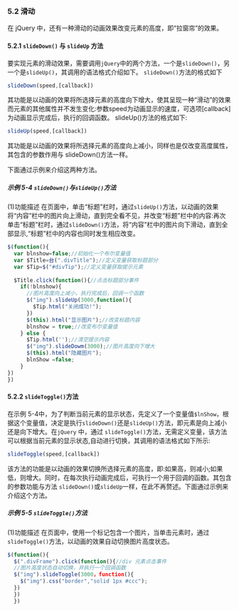 

### 5.2 滑动&#x20;

在 jQuery 中，还有一种滑动的动画效果改变元素的高度，即“拉窗帘”的效果。&#x20;

#### 5.2.1 `slideDown()` 与 `slideUp` 方法&#x20;

要实现元素的滑动效果，需要调用`jQuery`中的两个方法，一个是`slideDown()`，另一个是`slideUp()`，其调用的语法格式介绍如下。 `slideDown()`方法的格式如下

```javascript
slideDown(speed,[callback])
```

&#x20;其功能是以动画的效果将所选择元素的高度向下增大，使其呈现一种“滑动”的效果而元素的其他属性并不发生变化:参数speed为动画显示的速度，可选项[callback]为动画显示完成后，执行的回调函数。
slideUp()方法的格式如下:

```javascript
slideUp(speed,[callback])
```

其功能是以动画的效果将所选择元素的高度向上减小，同样也是仅改变高度属性，其包含的参数作用与 slideDown()方法一样。&#x20;

下面通过示例来介绍这两种方法。&#x20;

##### 示例 5-4 `slideDown()`与`slideUp()`方法

(1)功能描述 在页面中，单击“标题”栏时，通过`slideUp()`方法，以动画的效果将“内容”栏中的图片向上滑动，直到完全看不见，并改变“标题”栏中的内容:再次单击“标题”栏时，通过`slideDown()`方法，将“内容”栏中的图片向下滑动，直到全部显示,“标题”栏中的内容也同时发生相应改变。

```javascript
$(function(){
  var blnshow=false;//初始化一个布尔变量值
  var $Title=台(".divTitle");//定义变量获取标题部分
  var $Tip=$("#divTip");//定义变量获取提示元素
  
  $Title.click(function(){//点击标题部分事件
    if(!blnshow){
      //图片高度向上减小，执行完成后，回调一个函数
      $("img").slideUp(3000,function(){
        $Tip.html("关闭成功!");
      })
      $(this).html("显示图片");//改变标题内容
      blnshow = true;//改变布尔变量值
    } else {
      $Tip.html('');//清空提示内容
      $("img").slideDowm(3000);//图片高度向下增大
      $(this).html("隐藏图片");
      blnShow =false;
    }
})
})

```

#### 5.2.2 `slideToggle()`方法


在示例 5-4中，为了判断当前元素的显示状态，先定义了一个变量值`$lnShow`，根据这个变量值，决定是执行`slideDown()`还是`slideUp()`方法，即元素是向上减小还是向下增大。在`jQuery` 中，通过 `slideToggle()`方法，无需定义变量，该方法可以根据当前元素的显示状态,自动进行切换，其调用的语法格式如下所示:

```javascript
slideToggle(speed,[callback])
```


该方法的功能是以动画的效果切换所选择元素的高度，即:如果高，则减小;如果低，则增大。同时，在每次执行动画完成后，可执行一个用于回调的函数。其包含的参数功能与方法 `slideDown()`或`slideUp`一样，在此不再赘述。下面通过示例来介绍这个方法。



##### 示例 5-5 `slideToggle()`方法

(1)功能描述
在页面中，使用一个标记包含一个图片，当单击元素时，通过`slideToggle()`方法，以动画的效果自动切换图片高度状态。

```javascript
$(function(){
  $(".divFrame").click(function(){//div 元素点击事件
  //图片高度状态自动切换，并执行一个回调函数
  $("img").slideToggle(3000，function(){
    $("img").css("border","solid 1px #ccc");
  })
  })
  })

```


